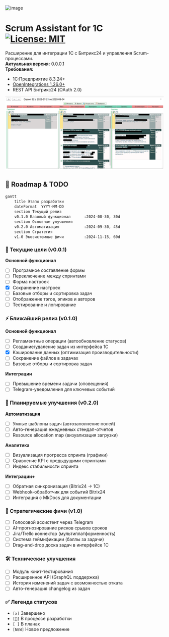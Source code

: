 
<img width="934" height="249" alt="image" src="https://github.com/user-attachments/assets/bb41e82a-7094-414c-a563-ae706c9acffa" />

# Scrum Assistant for 1C [![License: MIT](https://img.shields.io/badge/License-MIT-yellow.svg)](https://opensource.org/licenses/MIT)

Расширение для интеграции 1С с Битрикс24 и управления Scrum-процессами.  
**Актуальная версия:** 0.0.0.1  
**Требования:** 
- 1С:Предприятие 8.3.24+
- [OpenIntegrations 1.26.0+](https://github.com/Bayselonarrend/OpenIntegrations)
- REST API Битрикс24 (OAuth 2.0)

![ScreenShot](/screenshots/screen1.png)

## 🚧 Roadmap & TODO

```mermaid
gantt
    title Этапы разработки
    dateFormat  YYYY-MM-DD
    section Текущий релиз
    v0.1.0 Базовый функционал      :2024-08-30, 30d
    section Основные улучшения
    v0.2.0 Автоматизация           :2024-09-30, 45d
    section Стратегия
    v1.0 Экосистемные фичи         :2024-11-15, 60d
```
### 🚧 Текущие цели (v0.0.1)
**Основной функционал**
- [ ] Програмное составление формы
- [ ] Переключение между спринтами
- [ ] Форма настроек
- [x] Сохранение настроек
- [ ] Базовые отборы и сортировка задач
- [ ] Отображение тэгов, эпиков и авторов
- [ ] Тестирование и логирование

### ⚡️ Ближайший релиз (v0.1.0)
**Основной функционал**
- [ ] Регламентные операции (автообновление статусов)
- [ ] Создание/удаление задач из интерфейса 1С
- [x] Кэширование данных (оптимизация производительности)
- [ ] Сохранение файлов в задачах
- [ ] Базовые отборы и сортировка задач

**Интеграции**
- [ ] Превышение времени задачи (оповещения)
- [ ] Telegram-уведомления для ключевых событий

### 🌟 Планируемые улучшения (v0.2.0)
**Автоматизация**
- [ ] Умные шаблоны задач (автозаполнение полей)
- [ ] Авто-генерация ежедневных стендап-отчетов
- [ ] Resource allocation map (визуализация загрузки)

**Аналитика**
- [ ] Визуализация прогресса спринта (графики)
- [ ] Сравнение KPI с предыдущими спринтами
- [ ] Индекс стабильности спринта

**Интеграции+**
- [ ] Обратная синхронизация (Bitrix24 → 1С)
- [ ] Webhook-обработчик для событий Bitrix24
- [ ] Интеграция с MkDocs для документации

### 🚀 Стратегические фичи (v1.0)
- [ ] Голосовой ассистент через Telegram
- [ ] AI-прогнозирование рисков срывов сроков
- [ ] Jira/Trello коннектор (мультиплатформенность)
- [ ] Система геймификации (баллы за задачи)
- [ ] Drag-and-drop доска задач в интерфейсе 1С

### 🛠 Технические улучшения
- [ ] Модуль юнит-тестирования
- [ ] Расширенное API (GraphQL поддержка)
- [ ] История изменений задач с возможностью отката
- [ ] Авто-генерация changelog из задач

### ✅ Легенда статусов
- `[x]` Завершено 
- `[🚧]` В процессе разработки
- `[ ]` В планах
- `[NEW]` Новое предложение
